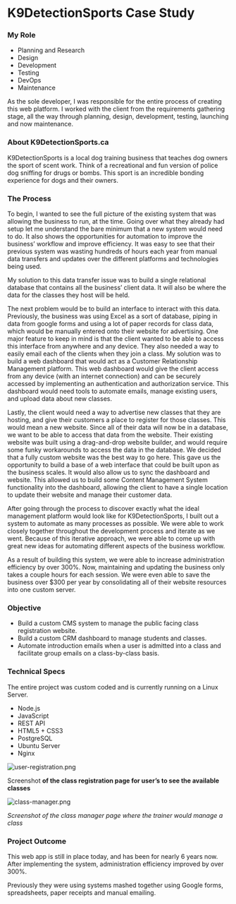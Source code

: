 # K9DetectionSports Case Study

### My Role

- Planning and Research
- Design
- Development
- Testing
- DevOps
- Maintenance

As the sole developer, I was responsible for the entire process of creating this web platform. I worked with the client from the requirements gathering stage, all the way through planning, design, development, testing, launching and now maintenance.

### About K9DetectionSports.ca

K9DetectionSports is a local dog training business that teaches dog owners the sport of scent work. Think of a recreational and fun version of police dog sniffing for drugs or bombs. This sport is an incredible bonding experience for dogs and their owners. 

### The Process

To begin, I wanted to see the full picture of the existing system that was allowing the business to run, at the time. Going over what they already had setup let me understand the bare minimum that a new system would need to do. It also shows the opportunities for automation to improve the business’ workflow and improve efficiency. It was easy to see that their previous system was wasting hundreds of hours each year from manual data transfers and updates over the different platforms and technologies being used. 

My solution to this data transfer issue was to build a single relational database that contains all the business’ client data. It will also be where the data for the classes they host will be held.

The next problem would be to build an interface to interact with this data. Previously, the business was using Excel as a sort of database, piping in data from google forms and using a lot of paper records for class data, which would be manually entered onto their website for advertising. One major feature to keep in mind is that the client wanted to be able to access this interface from anywhere and any device. They also needed a way to easily email each of the clients when they join a class.
My solution was to build a web dashboard that would act as a Customer Relationship Management platform. This web dashboard would give the client access from any device (with an internet connection) and can be securely accessed by implementing an authentication and authorization service. This dashboard would need tools to automate emails, manage existing users, and upload data about new classes.

Lastly, the client would need a way to advertise new classes that they are hosting, and give their customers a place to register for those classes. This would mean a new website. Since all of their data will now be in a database, we want to be able to access that data from the website. Their existing website was built using a drag-and-drop website builder, and would require some funky workarounds to access the data in the database.
We decided that a fully custom website was the best way to go here. This gave us the opportunity to build a base of a web interface that could be built upon as the business scales. It would also allow us to sync the dashboard and website. This allowed us to build some Content Management System functionality into the dashboard, allowing the client to have a single location to update their website and manage their customer data.

After going through the process to discover exactly what the ideal management platform would look like for K9DetectionSports, I built out a system to automate as many processes as possible. We were able to work closely together throughout the development process and iterate as we went. Because of this iterative approach, we were able to come up with great new ideas for automating different aspects of the business workflow.

As a result of building this system, we were able to increase administration efficiency by over 300%. Now, maintaining and updating the business only takes a couple hours for each session. We were even able to save the business over $300 per year by consolidating all of their website resources into one custom server.

### Objective

- Build a custom CMS system to manage the public facing class registration website.
- Build a custom CRM dashboard to manage students and classes.
- Automate introduction emails when a user is admitted into a class and facilitate group emails on a class-by-class basis.

### Technical Specs

The entire project was custom coded and is currently running on a Linux Server.

- Node.js
- JavaScript
- REST API
- HTML5 + CSS3
- PostgreSQL
- Ubuntu Server
- Nginx

![user-registration.png](/images/casestudies/k9detectionsports/user-registration.png)

Screenshot ********************************of the class registration page for user’s to see the available classes********************************

![class-manager.png](/images/casestudies/k9detectionsports/class-manager.png)

*Screenshot of the class manager page where the trainer would manage a class*

### Project Outcome

This web app is still in place today, and has been for nearly 6 years now. After implementing the system, administration efficiency improved by over 300%.

Previously they were using systems mashed together using Google forms, spreadsheets, paper receipts and manual emailing.
